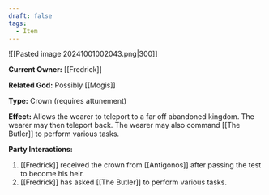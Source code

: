 ```yaml
---
draft: false
tags:
  - Item
---
```

![[Pasted image 20241001002043.png|300]]

**Current Owner:** [[Fredrick]]

**Related God:** Possibly [[Mogis]]

**Type:** Crown (requires attunement)

**Effect:** Allows the wearer to teleport to a far off abandoned kingdom. The wearer may then teleport back. The wearer may also command [[The Butler]] to perform various tasks. 

**Party Interactions:** 

1. [[Fredrick]] received the crown from [[Antigonos]] after passing the test to become his heir. 
2. [[Fredrick]] has asked [[The Butler]] to perform various tasks. 
